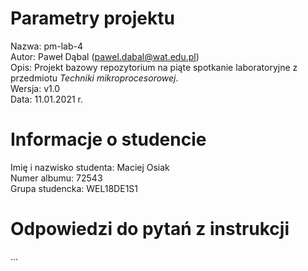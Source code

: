 # Parametry projektu

Nazwa: pm-lab-4  
Autor: Paweł Dąbal (pawel.dabal@wat.edu.pl)  
Opis: Projekt bazowy repozytorium na piąte spotkanie laboratoryjne z przedmiotu _Techniki mikroprocesorowej_.  
Wersja: v1.0  
Data: 11.01.2021 r.

# Informacje o studencie

Imię i nazwisko studenta: Maciej Osiak  
Numer albumu: 72543  
Grupa studencka: WEL18DE1S1

# Odpowiedzi do pytań z instrukcji
...
